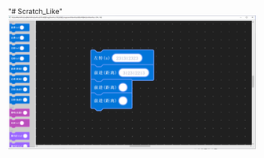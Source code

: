 "# Scratch_Like" 
![效果图](https://github.com/zq7695zq/Scratch_Like/blob/main/%E6%95%88%E6%9E%9C%E5%9B%BE.png)
